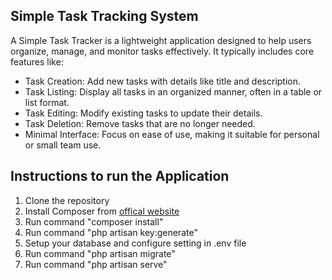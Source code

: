 ## Simple Task Tracking System

A Simple Task Tracker is a lightweight application designed to help users organize, manage, and monitor tasks effectively. It typically includes core features like:

- Task Creation: Add new tasks with details like title and description.
- Task Listing: Display all tasks in an organized manner, often in a table or list format.
- Task Editing: Modify existing tasks to update their details.
- Task Deletion: Remove tasks that are no longer needed.
- Minimal Interface: Focus on ease of use, making it suitable for personal or small team use.

## Instructions to run the Application

1. Clone the repository
2. Install Composer from [offical website](https://getcomposer.org/download/)
3. Run command "composer install"
4. Run command "php artisan key:generate"
5. Setup your database and configure setting in .env file
6. Run command "php artisan migrate"
7. Run command "php artisan serve"
